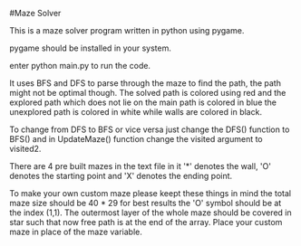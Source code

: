 #Maze Solver

This is a maze solver program written in python using pygame. 

pygame should be installed in your system.

enter python main.py to run the code.

It uses BFS and DFS to parse through the maze to find the path, the path might not be optimal though. The solved path is colored using red and the explored path which does not lie on the main path is colored in blue the unexplored path is colored in white while walls are colored in black.

To change from DFS to BFS or vice versa just change the DFS() function to BFS() and in UpdateMaze() function change the visited argument to visited2.

There are 4 pre built mazes in the text file in it '*' denotes the wall, 'O' denotes the starting point and 'X' denotes the ending point.

To make your own custom maze please keept these things in mind the total maze size should be 40 * 29 for best results the 'O' symbol should be at the index (1,1). The outermost layer of the whole maze should be covered in star such that now free path is at the end of the array. Place your custom maze in place of the maze variable. 